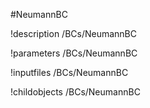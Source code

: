 <!-- MOOSE Object Documentation Stub: Remove this when content is added. -->
#NeumannBC

!description /BCs/NeumannBC

!parameters /BCs/NeumannBC

!inputfiles /BCs/NeumannBC

!childobjects /BCs/NeumannBC
